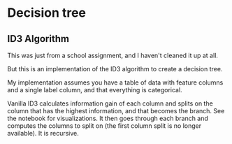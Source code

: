 # Decision tree

## ID3 Algorithm

This was just from a school assignment, and I haven't cleaned it up at all.

But this is an implementation of the ID3 algorithm to create a decision tree.

My implementation assumes you have a table of data with feature columns and a
single label column, and that everything is categorical.

Vanilla ID3 calculates information gain of each column and splits on the column
that has the highest information, and that becomes the branch.  See the notebook
for visualizations.  It then goes through each branch and computes the columns
to split on (the first column split is no longer available).  It is recursive.
